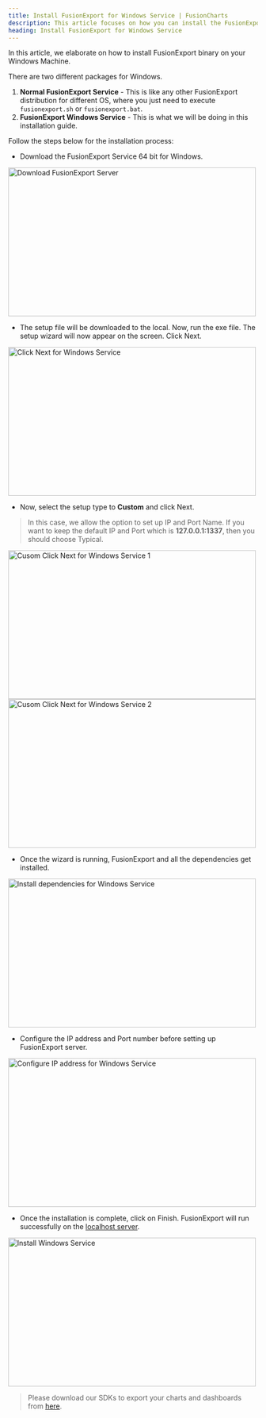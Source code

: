 ```yaml
---
title: Install FusionExport for Windows Service | FusionCharts
description: This article focuses on how you can install the FusionExport for windows service.
heading: Install FusionExport for Windows Service
---
```


In this article, we elaborate on how to install FusionExport binary on your Windows Machine.

There are two different packages for Windows.

1. **Normal FusionExport Service** - This is like any other FusionExport distribution for different OS, where you just need to execute `fusionexport.sh` or `fusionexport.bat`.
2. **FusionExport Windows Service** - This is what we will be doing in this installation guide.

Follow the steps below for the installation process:

- Download the FusionExport Service 64 bit for Windows.

<img src="{% site.BASE_URL %}/images/download-fusionexport-server-for-windows-service.png" alt="Download FusionExport Server" width="500" height="300">

- The setup file will be downloaded to the local. Now, run the exe file. The setup wizard will now appear on the screen. Click Next.

<img src="{% site.BASE_URL %}/images/click-next-windows-service.png" alt="Click Next for Windows Service" width="500" height="300">

- Now, select the setup type to **Custom** and click Next.

> In this case, we allow the option to set up IP and Port Name. If you want to keep the default IP and Port which is **127.0.0.1:1337**, then you should choose Typical.

<img src="{% site.BASE_URL %}/images/custom-click-next-for-windows-service-1.png" alt="Cusom Click Next for Windows Service 1" width="500" height="300">

<img src="{% site.BASE_URL %}/images/custom-click-next-for-windows-service-2.png" alt="Cusom Click Next for Windows Service 2" width="500" height="300">

- Once the wizard is running, FusionExport and all the dependencies get installed.

<img src="{% site.BASE_URL %}/images/install-dependencies-for-windows-service.png" alt="Install dependencies for Windows Service" width="500" height="300">

- Configure the IP address and Port number before setting up FusionExport server.

<img src="{% site.BASE_URL %}/images/configure-ip-address-for-windows-service.png" alt="Configure IP address for Windows Service" width="500" height="300">

- Once the installation is complete, click on Finish. FusionExport will run successfully on the [localhost server](http://127.0.0.1:1337/).

<img src="{% site.BASE_URL %}/images/installation-for-fe-windows-service.png" alt="Install Windows Service" width="500" height="300">

> Please download our SDKs to export your charts and dashboards from [here](http://fusioncharts.com/download/fusionexport).
